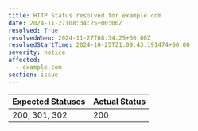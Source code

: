 ```yaml
---
title: HTTP Status resolved for example.com
date: 2024-11-27T08:34:25+00:00Z
resolved: True
resolvedWhen: 2024-11-27T08:34:25+00:00Z
resolvedStartTime: 2024-10-25T21:09:43.191474+00:00
severity: notice
affected:
  - example.com
section: issue
---
```


| Expected Statuses | Actual Status  |
|-------------------|----------------|
| 200, 301, 302 | 200 |
